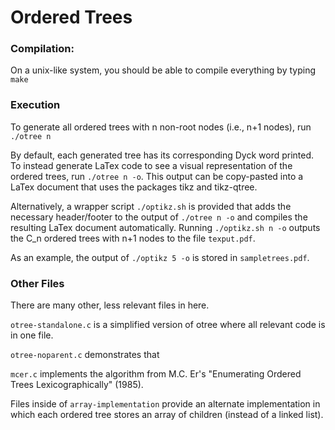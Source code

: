 # Ordered Trees

### Compilation: 

On a unix-like system, you should be able to compile everything by typing `make`

### Execution

To generate all ordered trees with n non-root nodes (i.e., n+1 nodes), run `./otree n`

By default, each generated tree has its corresponding Dyck word printed.  To instead generate LaTex code to see a visual representation of the ordered trees, run `./otree n -o`.  This output can be copy-pasted into a LaTex document that uses the packages tikz and tikz-qtree.

Alternatively, a wrapper script `./optikz.sh` is provided that adds the necessary header/footer to the output of `./otree n -o` and compiles the resulting LaTex document automatically.  Running `./optikz.sh n -o` outputs the C_n ordered trees with n+1 nodes to the file `texput.pdf`.  

As an example, the output of `./optikz 5 -o` is stored in `sampletrees.pdf`.

### Other Files

There are many other, less relevant files in here. 

`otree-standalone.c` is a simplified version of otree where all relevant code is in one file. 

`otree-noparent.c` demonstrates that

`mcer.c` implements the algorithm from M.C. Er's "Enumerating Ordered Trees Lexicographically" (1985). 

Files inside of `array-implementation` provide an alternate implementation in which each ordered tree stores an array of children (instead of a linked list).

